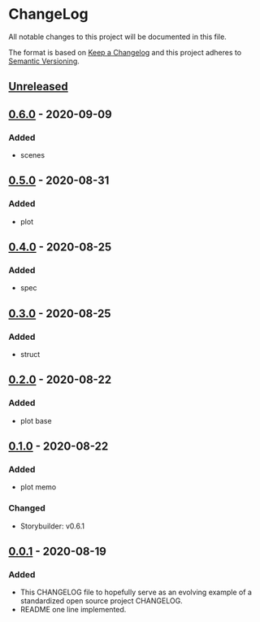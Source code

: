 # ChangeLog
All notable changes to this project will be documented in this file.

The format is based on [Keep a Changelog](http://keepachangelog.com/en/1.0.0/)
and this project adheres to [Semantic Versioning](http://semver.org/spec/v2.0.0.html).

## [Unreleased]

## [0.6.0] - 2020-09-09
### Added
- scenes

## [0.5.0] - 2020-08-31
### Added
- plot

## [0.4.0] - 2020-08-25
### Added
- spec

## [0.3.0] - 2020-08-25
### Added
- struct

## [0.2.0] - 2020-08-22
### Added
- plot base

## [0.1.0] - 2020-08-22
### Added
- plot memo
### Changed
- Storybuilder: v0.6.1

## [0.0.1] - 2020-08-19
### Added
- This CHANGELOG file to hopefully serve as an evolving example of a standardized open source project CHANGELOG.
- README one line implemented.

[Unreleased]: https://github.com/My-Novel-Management/bungaku126-noname/compare/v0.6.0...HEAD
[0.6.0]: https://github.com/My-Novel-Management/bungaku126-noname/releases/v0.6.0
[0.5.0]: https://github.com/My-Novel-Management/bungaku126-noname/releases/v0.5.0
[0.4.0]: https://github.com/My-Novel-Management/bungaku126-noname/releases/v0.4.0
[0.3.0]: https://github.com/My-Novel-Management/bungaku126-noname/releases/v0.3.0
[0.2.0]: https://github.com/My-Novel-Management/bungaku126-noname/releases/v0.2.0
[0.1.0]: https://github.com/My-Novel-Management/bungaku126-noname/releases/v0.1.0
[0.0.1]: https://github.com/My-Novel-Management/bungaku126-noname/releases/v0.0.1
